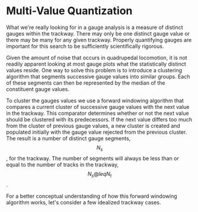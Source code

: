 # Multi-Value Quantization

What we're really looking for in a gauge analysis is a measure
of distinct gauges within the trackway. There may only be one distinct gauge
value or there may be many for any given trackway. Properly quantifying gauges
are important for this search to be sufficiently scientifically rigorous.

Given the amount of noise that occurs in quadrupedal locomotion, it is not
readily apparent looking at most gauge plots what the statistically distinct 
values reside. One way to solve this problem is to introduce a clustering
algorithm that segments successive gauge values into similar groups. Each of
these segments can then be represented by the median of the constituent
gauge values.

To cluster the gauges values we use a forward windowing algorithm that compares
a current cluster of successive gauge values with the next value in the 
trackway. This comparator determines whether or not the next value should be
clustered with its predecessors. If the next value differs too much from the
cluster of previous gauge values, a new cluster is created and populated 
initially with the gauge value rejected from the previous cluster. The result 
is a number of distinct gauge segments, $$ N_s $$, for the trackway. The number
of segments will always be less than or equal to the number of tracks in
the trackway, $$ N_s @leq N_t $$.

For a better conceptual understanding of how this forward windowing algorithm
works, let's consider a few idealized trackway cases.
